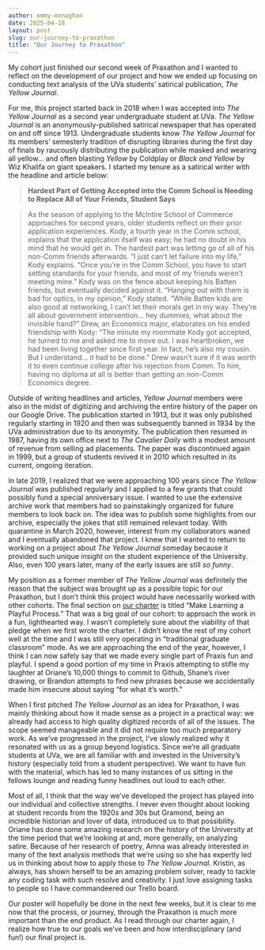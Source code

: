 ```yaml
---
author: emmy-monaghan
date: 2025-04-18
layout: post
slug: our-journey-to-praxathon
title: "Our Journey to Praxathon"
---
```

My cohort just finished our second week of Praxathon and I wanted to reflect on the development of our project and how we ended up focusing on conducting text analysis of the UVa students’ satirical publication, *The Yellow Journal*. 

For me, this project started back in 2018 when I was accepted into *The Yellow Journal* as a second year undergraduate student at UVa. *The Yellow Journal* is an anonymously-published satirical newspaper that has operated on and off since 1913. Undergraduate students know *The Yellow Journal* for its members’ semesterly tradition of disrupting libraries during the first day of finals by raucously distributing the publication while masked and wearing all yellow… and often blasting *Yellow* by Coldplay or *Black and Yellow* by Wiz Khalifa on giant speakers. I started my tenure as a satirical writer with the headline and article below: 

> **Hardest Part of Getting Accepted into the Comm School is Needing to Replace All of Your Friends, Student Says**

> As the season of applying to the McIntire School of Commerce approaches for second years, older students reflect on their prior application experiences. Kody, a fourth year in the Comm school, explains that the application itself was easy; he had no doubt in his mind that he would get in. The hardest part was letting go of all of his non-Comm friends afterwards. “I just can’t let failure into my life,” Kody explains. “Once you’re in the Comm School, you have to start setting standards for your friends, and most of my friends weren’t meeting mine.” Kody was on the fence about keeping his Batten friends, but eventually decided against it. “Hanging out with them is bad for optics, in my opinion,” Kody stated. “While Batten kids are also good at networking, I can’t let their morals get in my way. They’re all about government intervention… hey dummies, what about the invisible hand?” Drew, an Economics major, elaborates on his ended friendship with Kody: “The minute my roommate Kody got accepted, he turned to me and asked me to move out. I was heartbroken, we had been living together since first year. In fact, he’s also my cousin. But I understand… it had to be done.” Drew wasn’t sure if it was worth it to even continue college after his rejection from Comm. To him, having no diploma at all is better than getting an non-Comm Economics degree.

Outside of writing headlines and articles, *Yellow Journal* members were also in the midst of digitizing and archiving the entire history of the paper on our Google Drive. The publication started in 1913, but it was only published regularly starting in 1920 and then was subsequently banned in 1934 by the UVa administration due to its anonymity. The publication then resumed in 1987, having its own office next to *The Cavalier Daily* with a modest amount of revenue from selling ad placements. The paper was discontinued again in 1999, but a group of students revived it in 2010 which resulted in its current, ongoing iteration. 

In late 2019, I realized that we were approaching 100 years since *The Yellow Journal* was published regularly and I applied to a few grants that could possibly fund a special anniversary issue. I wanted to use the extensive archive work that members had so painstakingly organized for future members to look back on. The idea was to publish some highlights from our archive, especially the jokes that still remained relevant today. With quarantine in March 2020, however, interest from my collaborators waned and I eventually abandoned that project. I knew that I wanted to return to working on a project about *The Yellow Journal* someday because it provided such unique insight on the student experience of the University. Also, even 100 years later, many of the early issues are still *so funny*.

My position as a former member of *The Yellow Journal* was definitely the reason that the subject was brought up as a possible topic for our Praxathon, but I don’t think this project would have necessarily worked with other cohorts. The final section on [our charter](https://praxis.scholarslab.org/charter/charter-2024-2025/) is titled “Make Learning a Playful Process.” That was a big goal of our cohort: to approach the work in a fun, lighthearted way. I wasn’t completely sure about the viability of that pledge when we first wrote the charter. I didn’t know the rest of my cohort well at the time and I was still very operating in “traditional graduate classroom” mode. As we are approaching the end of the year, however, I think I can now safely say that we made every single part of Praxis fun and playful. I spend a good portion of my time in Praxis attempting to stifle my laughter at Oriane’s 10,000 things to commit to Github, Shane’s river drawing, or Brandon attempts to find new phrases because we accidentally made him insecure about saying “for what it’s worth.”

When I first pitched *The Yellow Journal* as an idea for Praxathon, I was mainly thinking about how it made sense as a project in a practical way: we already had access to high quality digitized records of all of the issues. The scope seemed manageable and it did not require too much preparatory work. As we’ve progressed in the project, I’ve slowly realized why it resonated with us as a group beyond logistics. Since we’re all graduate students at UVa, we are all familiar with and invested in the University’s history (especially told from a student perspective). We want to have fun with the material, which has led to many instances of us sitting in the fellows lounge and reading funny headlines out loud to each other. 

Most of all, I think that the way we’ve developed the project has played into our individual and collective strengths. I never even thought about looking at student records from the 1920s and 30s but Gramond, being an incredible historian and lover of data, introduced us to that possibility. Oriane has done some amazing research on the history of the University at the time period that we’re looking at and, more generally, on analyzing satire. Because of her research of poetry, Amna was already interested in many of the text analysis methods that we’re using so she has expertly led us in thinking about how to apply those to *The Yellow Journal*.  Kristin, as always, has shown herself to be an amazing problem solver, ready to tackle any coding task with such resolve and creativity. I just love assigning tasks to people so I have commandeered our Trello board. 

Our poster will hopefully be done in the next few weeks, but it is clear to me now that the process, or journey, through the Praxathon is much more important than the end product. As I read through our charter again, I realize how true to our goals we’ve been and how interdisciplinary (and fun!) our final project is. 
